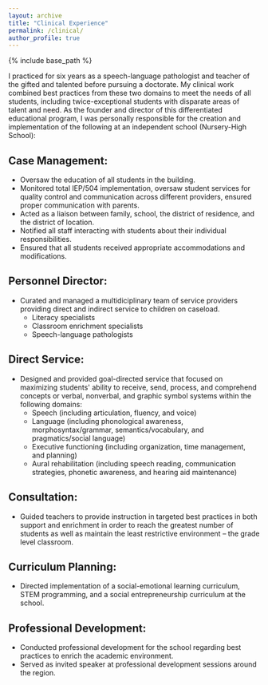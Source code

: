 ```yaml
---
layout: archive
title: "Clinical Experience"
permalink: /clinical/
author_profile: true
---
```


{% include base_path %}

I practiced for six years as a speech-language pathologist and teacher of the gifted and talented before pursuing a doctorate. 
My clinical work combined best practices from these two domains to meet the needs of all students, including twice-exceptional students with disparate areas of talent and need. 
As the founder and director of this differentiated educational program, I was personally responsible for the creation and implementation of the following at an independent school (Nursery-High School):

## Case Management:
* Oversaw the education of all students in the building.  
* Monitored total IEP/504 implementation, oversaw student services for quality control and communication across different providers, ensured proper communication with parents.  
* Acted as a liaison between family, school, the district of residence, and the district of location.  
* Notified all staff interacting with students about their individual responsibilities.  
* Ensured that all students received appropriate accommodations and modifications.  

## Personnel Director:
* Curated and managed a multidiciplinary team of service providers providing direct and indirect service to children on caseload.  
  * Literacy specialists  
  * Classroom enrichment specialists  
  * Speech-language pathologists  

## Direct Service:
* Designed and provided goal-directed service that focused on maximizing students' ability to receive, send, process, and comprehend concepts or verbal, nonverbal, and graphic symbol systems within the following domains:  
  * Speech (including articulation, fluency, and voice)  
  * Language (including phonological awareness, morphosyntax/grammar, semantics/vocabulary, and pragmatics/social language)  
  * Executive functioning (including organization, time management, and planning)  
  * Aural rehabilitation (including speech reading, communication strategies, phonetic awareness, and hearing aid maintenance)  

## Consultation:
* Guided teachers to provide instruction in targeted best practices in both support and enrichment in order to reach the greatest number of students as well as maintain the least restrictive environment – the grade level classroom.  

## Curriculum Planning:
* Directed implementation of a social-emotional learning curriculum, STEM programming, and a social entrepreneurship curriculum at the school.  

## Professional Development:
* Conducted professional development for the school regarding best practices to enrich the academic environment.  
* Served as invited speaker at professional development sessions around the region.  
